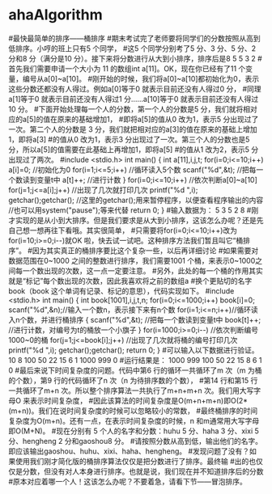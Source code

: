 # ahaAlgorithm
#最快最简单的排序——桶排序
#期末考试完了老师要将同学们的分数按照从高到低排序。小哼的班上只有5 个同学，
#这5 个同学分别考了5 分、3 分、5 分、2 分和8 分（满分是10 分）。接下来将分数进行从大到小排序，排序后是8 5 5 3 2
#首先我们需要申请一个大小为 11 的数组int a[11]。OK，现在你已经有了11 个变量，编号从a[0]~a[10]。
#刚开始的时候，我们将a[0]~a[10]都初始化为0，表示这些分数还都没有人得过。例如a[0]等于0 就表示目前还没有人得过0 分，
#同理a[1]等于0 就表示目前还没有人得过1 分……a[10]等于0 就表示目前还没有人得过10 分。
#下面开始处理每一个人的分数，第一个人的分数是5 分，我们就将相对应的a[5]的值在原来的基础增加1，
#即将a[5]的值从0 改为1，表示5 分出现过了一次。第二个人的分数是 3 分，我们就把相对应的a[3]的值在原来的基础上增加1，即将a[3]
#的值从0 改为1，表示3 分出现过了一次。第三个人的分数也是5 分，所以a[5]的值需要在此基础上再增加1，即将a[5]
#的值从1 改为2，表示5 分出现过了两次。
#include <stdio.h>
int main()
{
int a[11],i,j,t;
for(i=0;i<=10;i++)
a[i]=0; //初始化为0
for(i=1;i<=5;i++) //循环读入5个数
scanf("%d",&t); //把每一个数读到变量t中
a[t]++; //进行计数
}
for(i=0;i<=10;i++) //依次判断a[0]~a[10]
for(j=1;j<=a[i];j++) //出现了几次就打印几次
printf("%d ",i);
getchar();getchar();
//这里的getchar();用来暂停程序，以便查看程序输出的内容
//也可以用system("pause");等来代替
return 0;
}
#输入数据为：
5 3 5 2 8
#刚才实现的是从小到大排序。但是我们要求是从大到小排序，这该怎么办呢？还是先自己想一想再往下看哦。其实很简单，
#只需要将for(i=0;i<=10;i++)改为for(i=10;i>=0;i--)就OK 啦，快去试一试吧。这种排序方法我们暂且叫它“桶排序”。
#因为其实真正的桶排序要比这个复杂一些，以后再详细讨论
#如果需要对数据范围在0~1000 之间的整数进行排序，我们需要1001 个桶，来表示0~1000之间每一个数出现的次数，这一点一定要注意。
#另外，此处的每一个桶的作用其实就是“标记”每个数出现的次数，因此我喜欢将之前的数组a 
#换个更贴切的名字book（book 这个单词有记录、标记的意思），代码实现如下。
#include <stdio.h>
int main()
{
int book[1001],i,j,t,n;
for(i=0;i<=1000;i++)
book[i]=0;
scanf("%d",&n);//输入一个数n，表示接下来有n个数
for(i=1;i<=n;i++)//循环读入n个数，并进行桶排序
{
scanf("%d",&t); //把每一个数读到变量t中
book[t]++; //进行计数，对编号为t的桶放一个小旗子
}
for(i=1000;i>=0;i--) //依次判断编号1000~0的桶
for(j=1;j<=book[i];j++) //出现了几次就将桶的编号打印几次
printf("%d ",i);
getchar();getchar();
return 0;
}
#可以输入以下数据进行验证。
10
8 100 50 22 15 6 1 1000 999 0
#运行结果是：
1000 999 100 50 22 15 8 6 1 0
#最后来说下时间复杂度的问题。代码中第6 行的循环一共循环了m 次（m 为桶的个数），第9 行的代码循环了n 次（n 为待排序数的个数），
#第14 行和第15 行一共循环了m+n 次。所以整个排序算法一共执行了m+n+m+n 次。我们用大写字母O 来表示时间复杂度，
#因此该算法的时间复杂度是O(m+n+m+n)即O(2*(m+n))。我们在说时间复杂度的时候可以忽略较小的常数，
#最终桶排序的时间复杂度为O(m+n)。还有一点，在表示时间复杂度的时候，n 和m通常用大写字母即O(M+N)。
#现在分别有 5 个人的名字和分数：huhu 5 分、haha 3 分、xixi 5 分、hengheng 2 分和gaoshou8 分。
#请按照分数从高到低，输出他们的名字。即应该输出gaoshou、huhu、xixi、haha、hengheng。
#发现问题了没有？如果使用我们刚才简化版的桶排序算法仅仅是把分数进行了排序。最终输
#出的也仅仅是分数，但没有对人本身进行排序。也就是说，我们现在并不知道排序后的分数
#原本对应着哪一个人！这该怎么办呢？不要着急，请看下节——冒泡排序。
